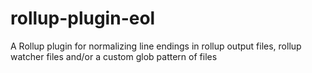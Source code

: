 # rollup-plugin-eol
A Rollup plugin for normalizing line endings in rollup output files, rollup watcher files and/or a custom glob pattern of files
